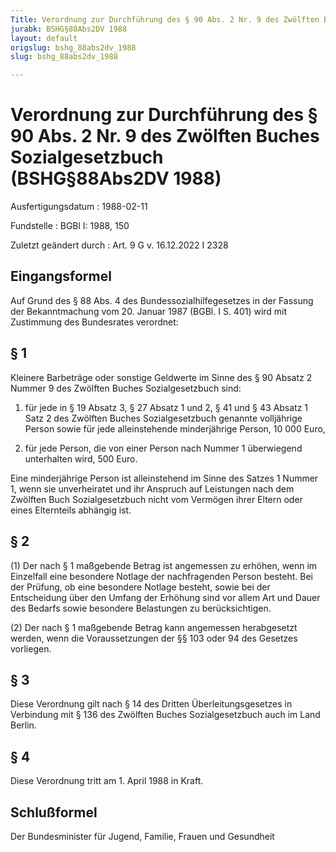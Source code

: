 ```yaml
---
Title: Verordnung zur Durchführung des § 90 Abs. 2 Nr. 9 des Zwölften Buches Sozialgesetzbuch
jurabk: BSHG§88Abs2DV 1988
layout: default
origslug: bshg_88abs2dv_1988
slug: bshg_88abs2dv_1988

---
```


# Verordnung zur Durchführung des § 90 Abs. 2 Nr. 9 des Zwölften Buches Sozialgesetzbuch (BSHG§88Abs2DV 1988)

Ausfertigungsdatum
:   1988-02-11

Fundstelle
:   BGBl I: 1988, 150

Zuletzt geändert durch
:   Art. 9 G v. 16.12.2022 I 2328


## Eingangsformel

Auf Grund des § 88 Abs. 4 des Bundessozialhilfegesetzes in der Fassung
der Bekanntmachung vom 20. Januar 1987 (BGBl. I S. 401) wird mit
Zustimmung des Bundesrates verordnet:


## § 1

Kleinere Barbeträge oder sonstige Geldwerte im Sinne des § 90 Absatz 2
Nummer 9 des Zwölften Buches Sozialgesetzbuch sind:

1.  für jede in § 19 Absatz 3, § 27 Absatz 1 und 2, § 41 und § 43 Absatz 1
    Satz 2 des Zwölften Buches Sozialgesetzbuch genannte volljährige
    Person sowie für jede alleinstehende minderjährige Person, 10 000
    Euro,


2.  für jede Person, die von einer Person nach Nummer 1 überwiegend
    unterhalten wird, 500 Euro.



Eine minderjährige Person ist alleinstehend im Sinne des Satzes 1
Nummer 1, wenn sie unverheiratet und ihr Anspruch auf Leistungen nach
dem Zwölften Buch Sozialgesetzbuch nicht vom Vermögen ihrer Eltern
oder eines Elternteils abhängig ist.


## § 2

(1) Der nach § 1 maßgebende Betrag ist angemessen zu erhöhen, wenn im
Einzelfall eine besondere Notlage der nachfragenden Person besteht.
Bei der Prüfung, ob eine besondere Notlage besteht, sowie bei der
Entscheidung über den Umfang der Erhöhung sind vor allem Art und Dauer
des Bedarfs sowie besondere Belastungen zu berücksichtigen.

(2) Der nach § 1 maßgebende Betrag kann angemessen herabgesetzt
werden, wenn die Voraussetzungen der §§ 103 oder 94 des Gesetzes
vorliegen.


## § 3

Diese Verordnung gilt nach § 14 des Dritten Überleitungsgesetzes in
Verbindung mit § 136 des Zwölften Buches Sozialgesetzbuch auch im Land
Berlin.


## § 4

Diese Verordnung tritt am 1. April 1988 in Kraft.


## Schlußformel

Der Bundesminister für Jugend, Familie, Frauen und Gesundheit

